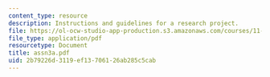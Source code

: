 ```yaml
---
content_type: resource
description: Instructions and guidelines for a research project.
file: https://ol-ocw-studio-app-production.s3.amazonaws.com/courses/11-328j-urban-design-skills-observing-interpreting-and-representing-the-city-fall-2004/2b79226d3119ef13706126ab285c5cab_assn3a.pdf
file_type: application/pdf
resourcetype: Document
title: assn3a.pdf
uid: 2b79226d-3119-ef13-7061-26ab285c5cab
---
```

